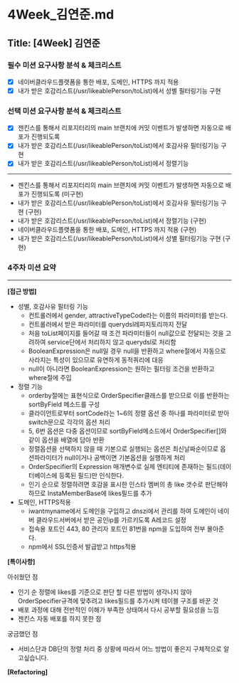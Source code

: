 # 4Week_김연준.md

## Title: [4Week] 김연준

### 필수 미션 요구사항 분석 & 체크리스트
- [x] 네이버클라우드플랫폼을 통한 배포, 도메인, HTTPS 까지 적용
- [x] 내가 받은 호감리스트(/usr/likeablePerson/toList)에서 성별 필터링기능 구현
### 선택 미션 요구사항 분석 & 체크리스트
- [x] 젠킨스를 통해서 리포지터리의 main 브랜치에 커밋 이벤트가 발생하면 자동으로 배포가 진행되도록
- [x] 내가 받은 호감리스트(/usr/likeablePerson/toList)에서 호감사유 필터링기능 구현
- [x] 내가 받은 호감리스트(/usr/likeablePerson/toList)에서 정렬기능
---

-  젠킨스를 통해서 리포지터리의 main 브랜치에 커밋 이벤트가 발생하면 자동으로 배포가 진행되도록 (미구현)
-  내가 받은 호감리스트(/usr/likeablePerson/toList)에서 호감사유 필터링기능 구현 (구현)
-  내가 받은 호감리스트(/usr/likeablePerson/toList)에서 정렬기능 (구현)
-  네이버클라우드플랫폼을 통한 배포, 도메인, HTTPS 까지 적용 (구현)
-  내가 받은 호감리스트(/usr/likeablePerson/toList)에서 성별 필터링기능 구현 (구현)
### 4주차 미션 요약

---

**[접근 방법]**



- 성별, 호감사유 필터링 기능
  - 컨트롤러에서 gender, attractiveTypeCode라는 이름의 파라미터를 받는다.
  - 컨트롤러에서 받은 파라미터를 querydsl레파지토리까지 전달
  - 처음 toList페이지를 들어갈 때 조건 파라미터들이 null값으로 전달되는 것을 고려하여 service단에서 처리하지 않고 querydsl로 처리함
  - BooleanExpression은 null일 경우 null을 반환하고 where절에서 자동으로 사라지는 특성이 있으므로 유연하게 동적쿼리에 대응
  - null이 아니라면 BooleanExpression는 원하는 필터링 조건을 반환하고 where절에 주입
- 정렬 기능
  - orderby절에는 표현식으로 OrderSpecifier클래스를 받으므로 이를 반환하는 sortByField 메소드를 구성
  - 클라이언트로부터 sortCode라는 1~6의 정렬 옵션 중 하나를 파라미터로 받아 switch문으로 각각의 옵션 처리 
  - 5, 6번 옵션은 다중 옵션이므로 sortByField메소드에서 OrderSpecifier[]와 같이 옵션을 배열에 담아 반환 
  - 정렬옵션을 선택하지 않을 때 기본으로 실행되는 옵션은 최신날짜순이므로 옵션파라미터가 null이거나 공백이면 기본옵션을 실행하게 처리
  - OrderSpecifier의 Expression 매개변수로 실제 엔티티에 존재하는 필드(데이터베이스에 등록된 필드)만 인식한다.
  - 인기 순으로 정렬하려면 호감을 표시한 인스타 멤버의 총 like 갯수로 판단해야하므로 InstaMemberBase에 likes필드를 추가
- 도메인, HTTPS적용
  - iwantmyname에서 도메인을 구입하고 dnszi에서 관리를 하여 도메인이 네이버 클라우드서버에서 받은 공인ip를 가르키도록 A레코드 설정
  - 접속용 포트인 443, 80 관리자 포트인 81번을 npm을 도입하여 전부 몰아준다.
  - npm에서 SSL인증서 발급받고 https적용

**[특이사항]**

아쉬웠던 점
- 인기 순 정렬에 likes를 기준으로 판단 할 다른 방법이 생각나지 않아 OrderSpecifier규격에 맞추려고 likes필드를 추가시켜 테이블 구조를 바꾼 것
- 배포 과정에 대해 전반적인 이해가 부족한 상태여서 다시 공부할 필요성을 느낌
- 젠킨스 자동 배포를 하지 못한 점

궁금했던 점
- 서비스단과 DB단의 정렬 처리 중 상황에 따라서 어느 방법이 좋은지 구체적으로 알고싶습니다.


**[Refactoring]**